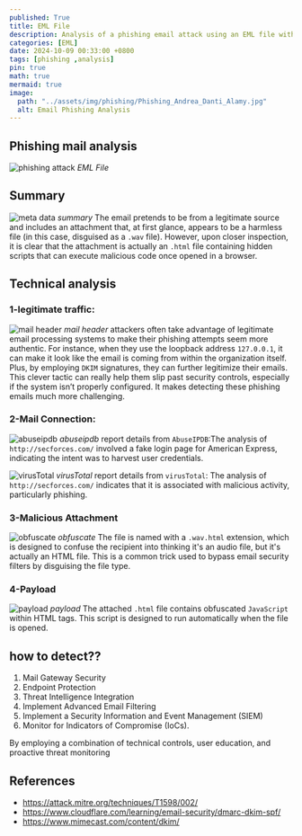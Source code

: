 ```yaml
---
published: True
title: EML File 
description: Analysis of a phishing email attack using an EML file with hidden malicious HTML payloads.
categories: [EML]
date: 2024-10-09 00:33:00 +0800
tags: [phishing ,analysis]
pin: true
math: true
mermaid: true
image:
  path: "../assets/img/phishing/Phishing_Andrea_Danti_Alamy.jpg"
  alt: Email Phishing Analysis
---
```

## Phishing mail analysis 

![phishing attack](../assets/img/phishing/Blog-Post-Images-9.svg)
_EML File_


## Summary
![meta data](../assets/img/phishing/introduction.png)
_summary_
The email pretends to be from a legitimate source and includes an attachment that, at first glance, appears to be a harmless file (in this case, disguised as a `.wav` file). However, upon closer inspection, it is clear that the attachment is actually an `.html` file containing hidden scripts that can execute malicious code once opened in a browser.


## Technical analysis
### 1-legitimate traffic:
![mail header](../assets/img/phishing/mail%20struc.png)
_mail header_
 attackers often take advantage of legitimate email processing systems to make their phishing attempts seem more authentic. For instance, when they use the loopback address `127.0.0.1`, it can make it look like the email is coming from within the organization itself. Plus, by employing `DKIM` signatures, they can further legitimize their emails. This clever tactic can really help them slip past security controls, especially if the system isn’t properly configured. It makes detecting these phishing emails much more challenging.

### 2-Mail Connection:
![abuseipdb](../assets/img/phishing/abuse.png)
_abuseipdb_
report details from `AbuseIPDB`:The analysis of `http://secforces.com/` involved a fake login page for American Express, indicating the intent was to harvest user credentials.

![virusTotal](../assets/img/phishing/virusTotal.png)
_virusTotal_
report details from `virusTotal`: The analysis of `http://secforces.com/` indicates that it is associated with malicious activity, particularly phishing. 

### 3-Malicious Attachment 
![obfuscate](../assets/img/phishing/obfuscate.png)
_obfuscate_
The file is named with a `.wav.html` extension, which is designed to confuse the recipient into thinking it's an audio file, but it's actually an HTML file. This is a common trick used to bypass email security filters by disguising the file type.

### 4-Payload
![payload](../assets/img/phishing/payload.png)
_payload_
The attached `.html` file contains obfuscated ```JavaScript``` within HTML tags. This script is designed to run automatically when the file is opened.


## how to detect??

1. Mail Gateway Security
2. Endpoint Protection
3. Threat Intelligence Integration
4. Implement Advanced Email Filtering
5. Implement a Security Information and Event Management (SIEM)
6. Monitor for Indicators of Compromise (IoCs).

By employing a combination of technical controls, user education, and proactive threat monitoring

<meta name="description" content="{{ page.description }}">

## References
- https://attack.mitre.org/techniques/T1598/002/
- https://www.cloudflare.com/learning/email-security/dmarc-dkim-spf/
- https://www.mimecast.com/content/dkim/
